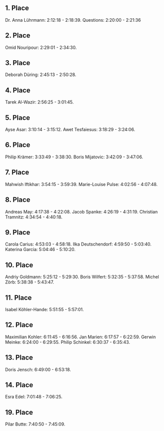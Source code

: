 ## 1. Place
Dr. Anna Lührmann: 2:12:18 - 2:18:39. Questions: 2:20:00 - 2:21:36

## 2. Place
Omid Nouripour: 2:29:01 - 2:34:30.

## 3. Place
Deborah Düring: 2:45:13 - 2:50:28.

## 4. Place
Tarek Al-Wazir: 2:56:25 - 3:01:45.

## 5. Place
Ayse Asar: 3:10:14 - 3:15:12.
Awet Tesfaiesus: 3:18:29 - 3:24:06.

## 6. Place
Philip Krämer: 3:33:49 - 3:38:30.
Boris Mijatovic: 3:42:09 - 3:47:06.

## 7. Place
Mahwish Iftikhar: 3:54:15 - 3:59:39.
Marie-Louise Pulse: 4:02:56 - 4:07:48.

## 8. Place
Andreas May: 4:17:38 - 4:22:08.
Jacob Spanke: 4:26:19 - 4:31:19.
Christian Tramnitz: 4:34:54 - 4:40:18.

## 9. Place
Carola Carius: 4:53:03 - 4:58:18.
Ilka Deutschendorf: 4:59:50 - 5:03:40.
Katerina Garcia: 5:04:46 - 5:10:20.

## 10. Place
Andriy Goldmann: 5:25:12 - 5:29:30.
Boris Wilfert: 5:32:35 - 5:37:58.
Michel Zörb: 5:38:38 - 5:43:47.

## 11. Place
Isabel Köhler-Hande: 5:51:55 - 5:57:01. 

## 12. Place
Maximilian Kohler: 6:11:45 - 6:16:56.
Jan Marien: 6:17:57 - 6:22:59.
Gerwin Meinke: 6:24:00 - 6:29:55.
Philip Schinkel: 6:30:37 - 6:35:43. 

## 13. Place
Doris Jensch: 6:49:00 - 6:53:18. 

## 14. Place
Esra Edel: 7:01:48 - 7:06:25. 

## 19. Place
Pilar Butte: 7:40:50 - 7:45:09. 

